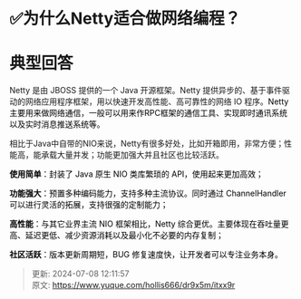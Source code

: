# ✅为什么Netty适合做网络编程？

# 典型回答
Netty 是由 JBOSS 提供的一个 Java 开源框架。Netty 提供异步的、基于事件驱动的网络应用程序框架，用以快速开发高性能、高可靠性的网络 IO 程序。<font style="color:black;">Netty 主要用来做网络通信，一般可以用来作RPC框架的通信工具、实现即时通讯系统以及实时消息推送系统等。</font>



相比于Java中自带的NIO来说，Netty有很多好处，比如开箱即用，非常方便；性能高，能承载大量并发；功能更加强大并且社区也比较活跃。



**<font style="color:black;">使用简单</font>**<font style="color:black;">：封装了 Java 原生 NIO 类库繁琐的 API，使用起来更加高效；</font>

**<font style="color:black;">功能强大</font>**<font style="color:black;">：预置多种编码能力，支持多种主流协议。同时通过 ChannelHandler 可以进行灵活的拓展，支持很强的定制能力；</font>

**<font style="color:black;">高性能</font>**<font style="color:black;">：与其它业界主流 NIO 框架相比，Netty 综合更优。主要体现在吞吐量更高、延迟更低、减少资源消耗以及最小化不必要的内存复制；</font>

**<font style="color:black;">社区活跃</font>**<font style="color:black;">：版本更新周期短，BUG 修复速度快，让开发者可以专注业务本身。</font>





> 更新: 2024-07-08 12:11:57  
> 原文: <https://www.yuque.com/hollis666/dr9x5m/itxx9r>